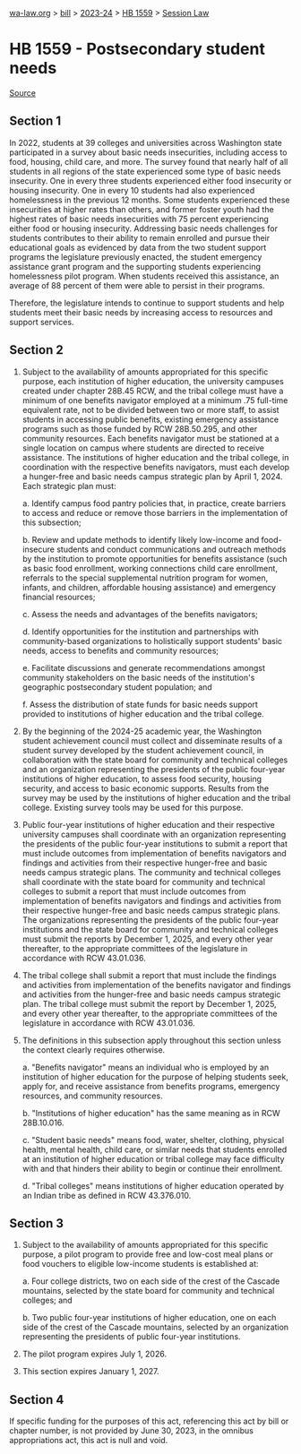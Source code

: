 [wa-law.org](/) > [bill](/bill/) > [2023-24](/bill/2023-24/) > [HB 1559](/bill/2023-24/hb/1559/) > [Session Law](/bill/2023-24/hb/1559/S2.SL/)

# HB 1559 - Postsecondary student needs

[Source](http://lawfilesext.leg.wa.gov/biennium/2023-24/Pdf/Bills/Session%20Laws/House/1559-S2.SL.pdf)

## Section 1
In 2022, students at 39 colleges and universities across Washington state participated in a survey about basic needs insecurities, including access to food, housing, child care, and more. The survey found that nearly half of all students in all regions of the state experienced some type of basic needs insecurity. One in every three students experienced either food insecurity or housing insecurity. One in every 10 students had also experienced homelessness in the previous 12 months. Some students experienced these insecurities at higher rates than others, and former foster youth had the highest rates of basic needs insecurities with 75 percent experiencing either food or housing insecurity. Addressing basic needs challenges for students contributes to their ability to remain enrolled and pursue their educational goals as evidenced by data from the two student support programs the legislature previously enacted, the student emergency assistance grant program and the supporting students experiencing homelessness pilot program. When students received this assistance, an average of 88 percent of them were able to persist in their programs.

Therefore, the legislature intends to continue to support students and help students meet their basic needs by increasing access to resources and support services.

## Section 2
1. Subject to the availability of amounts appropriated for this specific purpose, each institution of higher education, the university campuses created under chapter 28B.45 RCW, and the tribal college must have a minimum of one benefits navigator employed at a minimum .75 full-time equivalent rate, not to be divided between two or more staff, to assist students in accessing public benefits, existing emergency assistance programs such as those funded by RCW 28B.50.295, and other community resources. Each benefits navigator must be stationed at a single location on campus where students are directed to receive assistance. The institutions of higher education and the tribal college, in coordination with the respective benefits navigators, must each develop a hunger-free and basic needs campus strategic plan by April 1, 2024. Each strategic plan must:

    a. Identify campus food pantry policies that, in practice, create barriers to access and reduce or remove those barriers in the implementation of this subsection;

    b. Review and update methods to identify likely low-income and food-insecure students and conduct communications and outreach methods by the institution to promote opportunities for benefits assistance (such as basic food enrollment, working connections child care enrollment, referrals to the special supplemental nutrition program for women, infants, and children, affordable housing assistance) and emergency financial resources;

    c. Assess the needs and advantages of the benefits navigators;

    d. Identify opportunities for the institution and partnerships with community-based organizations to holistically support students' basic needs, access to benefits and community resources;

    e. Facilitate discussions and generate recommendations amongst community stakeholders on the basic needs of the institution's geographic postsecondary student population; and

    f. Assess the distribution of state funds for basic needs support provided to institutions of higher education and the tribal college.

2. By the beginning of the 2024-25 academic year, the Washington student achievement council must collect and disseminate results of a student survey developed by the student achievement council, in collaboration with the state board for community and technical colleges and an organization representing the presidents of the public four-year institutions of higher education, to assess food security, housing security, and access to basic economic supports. Results from the survey may be used by the institutions of higher education and the tribal college. Existing survey tools may be used for this purpose.

3. Public four-year institutions of higher education and their respective university campuses shall coordinate with an organization representing the presidents of the public four-year institutions to submit a report that must include outcomes from implementation of benefits navigators and findings and activities from their respective hunger-free and basic needs campus strategic plans. The community and technical colleges shall coordinate with the state board for community and technical colleges to submit a report that must include outcomes from implementation of benefits navigators and findings and activities from their respective hunger-free and basic needs campus strategic plans. The organizations representing the presidents of the public four-year institutions and the state board for community and technical colleges must submit the reports by December 1, 2025, and every other year thereafter, to the appropriate committees of the legislature in accordance with RCW 43.01.036.

4. The tribal college shall submit a report that must include the findings and activities from implementation of the benefits navigator and findings and activities from the hunger-free and basic needs campus strategic plan. The tribal college must submit the report by December 1, 2025, and every other year thereafter, to the appropriate committees of the legislature in accordance with RCW 43.01.036.

5. The definitions in this subsection apply throughout this section unless the context clearly requires otherwise.

    a. "Benefits navigator" means an individual who is employed by an institution of higher education for the purpose of helping students seek, apply for, and receive assistance from benefits programs, emergency resources, and community resources.

    b. "Institutions of higher education" has the same meaning as in RCW 28B.10.016.

    c. "Student basic needs" means food, water, shelter, clothing, physical health, mental health, child care, or similar needs that students enrolled at an institution of higher education or tribal college may face difficulty with and that hinders their ability to begin or continue their enrollment.

    d. "Tribal colleges" means institutions of higher education operated by an Indian tribe as defined in RCW 43.376.010.

## Section 3
1. Subject to the availability of amounts appropriated for this specific purpose, a pilot program to provide free and low-cost meal plans or food vouchers to eligible low-income students is established at:

    a. Four college districts, two on each side of the crest of the Cascade mountains, selected by the state board for community and technical colleges; and

    b. Two public four-year institutions of higher education, one on each side of the crest of the Cascade mountains, selected by an organization representing the presidents of public four-year institutions.

2. The pilot program expires July 1, 2026.

3. This section expires January 1, 2027.

## Section 4
If specific funding for the purposes of this act, referencing this act by bill or chapter number, is not provided by June 30, 2023, in the omnibus appropriations act, this act is null and void.
